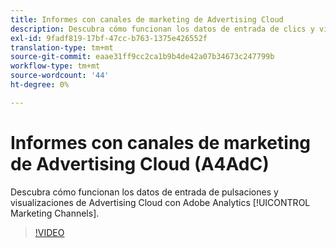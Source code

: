 ```yaml
---
title: Informes con canales de marketing de Advertising Cloud
description: Descubra cómo funcionan los datos de entrada de clics y visualizaciones de Advertising Cloud con los canales de marketing de Adobe Analytics.
exl-id: 9fadf819-17bf-47cc-b763-1375e426552f
translation-type: tm+mt
source-git-commit: eaae31ff9cc2ca1b9b4de42a07b34673c247799b
workflow-type: tm+mt
source-wordcount: '44'
ht-degree: 0%

---
```


# Informes con canales de marketing de Advertising Cloud (A4AdC)

Descubra cómo funcionan los datos de entrada de pulsaciones y visualizaciones de Advertising Cloud con Adobe Analytics [!UICONTROL Marketing Channels].

>[!VIDEO](https://video.tv.adobe.com/v/33502)
